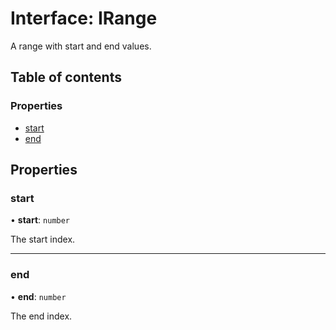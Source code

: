# Interface: IRange

A range with start and end values.

## Table of contents

### Properties

- [start](IRange.md#start)
- [end](IRange.md#end)

## Properties

### start

• **start**: `number`

The start index.

___

### end

• **end**: `number`

The end index.
